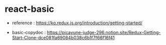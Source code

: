 # react-basic
- reference : https://ko.redux.js.org/introduction/getting-started/

- basic-copydoc : https://picayune-judge-296.notion.site/Redux-Getting-Start-Clone-dce081fa69084b038c6b1f7f66f16f41